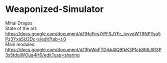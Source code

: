 # Weaponized-Simulator </br>
Mihai Dragos </br>
State of the art: https://docs.google.com/document/d/1HoFirs7rPFSJYFr_jvvyqWT9NPYso5Pz3YxaSU2Dc-s/edit?tab=t.0 </br>
Main modules: https://docs.google.com/document/d/1RpWpFTDjkk4lQ9fkK3Pfcb8ML6R3P3x5tdgiWOua4H0/edit?usp=sharing </br>
